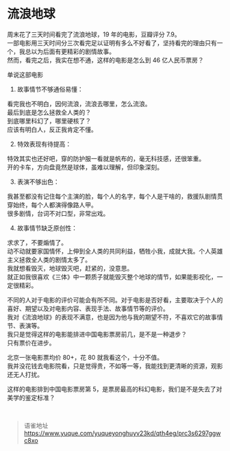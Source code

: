 # 流浪地球
周末花了三天时间看完了流浪地球，19 年的电影，豆瓣评分 7.9。  
一部电影用三天时间分三次看完足以证明有多么不好看了，坚持看完的理由只有一个，我总以为后面有更精彩的剧情故事。  
然而，看完之后，我实在想不通，这样的电影是怎么到 46 亿人民币票房？

单说这部电影

1. 故事情节不够通俗易懂：

看完我也不明白，因何流浪，流浪去哪里，怎么流浪。  
最后到底是怎么拯救全人类的？  
到底哪里科幻了，哪里硬核了？  
应该有明白人，反正我肯定不懂。

2. 特效表现有待提高：

特效其实也还好吧，穿的防护服一看就是帆布的，毫无科技感，还很笨重。  
开的卡车，方向盘竟然是球体，虽难以理解，但印象深刻。

3. 表演不够出色：

我甚至都没有记住每个主演的脸，每个人的名字，每个人是干啥的，救援队剧情贯穿始终，每个人都演得像路人甲。  
很多剧情，台词不对口型，非常出戏。

4. 故事情节缺乏原创性：

求求了，不要煽情了。  
动不动就要家国情怀，上伸到全人类的共同利益，牺牲小我，成就大我。个人英雄主义拯救全人类的剧情太多了。  
我就想看毁灭，地球毁灭吧，赶紧的，没意思。  
就正如我很喜欢《三体》中一颗质子就能毁灭整个地球的情节，如果能影视化，一定很精彩。

不同的人对于电影的评价可能会有所不同。对于电影是否好看，主要取决于个人的喜好、期望以及对电影内容、表现手法、故事情节等的评价。  
我对《流浪地球》的表现不满意，也是因为他与我的期望不符，不喜欢它的故事情节、表演等。  
我只是觉得这样的电影能排进中国电影票房前几，是不是一种退步？  
只有票价在进步。

北京一张电影票均价 80+，花 80 就我看这个，十分不值。  
我并没花钱去电影院看，只是觉得贵，不如等一等，我能找到更清晰的资源，观影还无人打扰。

这样的电影排到中国电影票房第 5，是票房最高的科幻电影，我们是不是失去了对美学的鉴定标准？

<br>
  
> 语雀地址 https://www.yuque.com/yuqueyonghuyv23kd/qth4eg/prc3s6297ggwc8xo